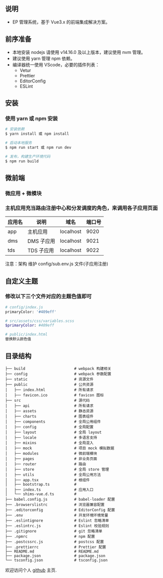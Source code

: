 ## 说明

- EP 管理系统，基于 Vue3.x 的前端集成解决方案。

## 前序准备

- 本地安装 nodejs 请使用 v14.16.0 及以上版本，建议使用 nvm 管理。
- 建议使用 yarn 管理 npm 依赖。
- 编译器统一使用 VScode，必要的插件列表：
  - Vetur
  - Prettier
  - EditorConfig
  - ESLint

## 安装

### 使用 yarn 或 npm 安装

```bash
# 安装依赖
$ yarn install 或 npm install

# 启动本地服务
$ npm run start 或 npm run dev

# 发布，构建生产环境代码
$ npm run build
```

## 微前端

### 微应用 + 微模块

### 主机应用充当路由注册中心和分发调度的角色，来调用各子应用页面

| 应用名 | 说明       | 域名      | 端口号 |
| ------ | ---------- | --------- | ------ |
| app    | 主机应用   | localhost | 9020   |
| dms    | DMS 子应用 | localhost | 9021   |
| tds    | TDS 子应用 | localhost | 9022   |

注意：架构 维护 config/sub.env.js 文件(子应用注册)

## 自定义主题

### 修改以下三个文件对应的主题色值即可

```bash
# config/index.js
primaryColor: '#409eff'

# src/assets/css/variables.scss
$primaryColor: #409eff

# public/index.html
替换默认颜色值
```

## 目录结构

```
├── build                      # webpack 构建相关
├── config                     # webpack 参数配置
├── static                     # 资源文件
├── public                     # 公共资源
│   ├── index.html             # 所有请求
│   ├── favicon.ico            # favicon 图标
├── src                        # 源代码
│   ├── api                    # 所有请求
│   ├── assets                 # 静态资源
│   ├── charts                 # 图表组件
│   ├── components             # 全局公用组件
│   ├── config                 # 全局配置
│   ├── layout                 # 全局 layout
│   ├── locale                 # 多语言支持
│   ├── mixins                 # 全局混入
│   ├── mock                   # 项目 mock 模拟数据
│   ├── modules                # 微前端模块
│   ├── pages                  # 非业务页面
│   ├── router                 # 路由
│   ├── store                  # 全局 store 管理
│   ├── utils                  # 全局公用方法
│   ├── app.tsx                # 根组件
│   ├── bootstrap.ts           #
│   ├── index.ts               # 应用入口
│   └── shims-vue.d.ts         #
├── babel.config.js            # babel-loader 配置
├── .browserslistrc            # 浏览器兼容配置
├── .editorconfig              # EditorConfig 配置
├── .env                       # 开发环境环境常量
├── .eslintignore              # Eslint 忽略清单
├── .eslintrc.js               # Eslint 校验规则
├── .gitignore                 # git 忽略清单
├── .npmrc                     # npm 配置
├── .postcssrc.js              # postcss 配置
├── .prettierrc                # Prettier 配置
├── README.md                  # README.md
├── package.json               # package.json
└── tsconfig.json              # tsconfig.json
```

欢迎访问个人 [github](https://github.com/jiaozhiye) 主页.
